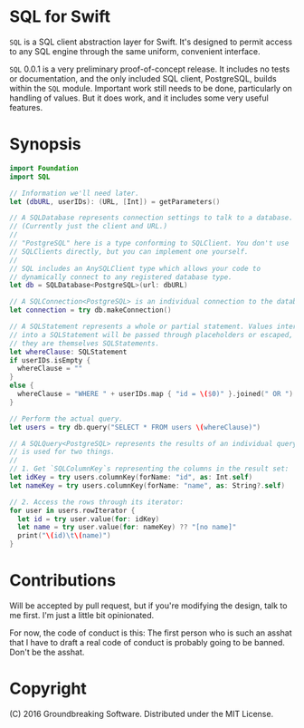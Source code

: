 # SQL for Swift

`SQL` is a SQL client abstraction layer for Swift. It's designed to permit access to any 
SQL engine through the same uniform, convenient interface.

`SQL` 0.0.1 is a very preliminary proof-of-concept release. It includes no tests or 
documentation, and the only included SQL client, PostgreSQL, builds within the `SQL` module. 
Important work still needs to be done, particularly on handling of values. But it does work, 
and it includes some very useful features.

# Synopsis

```swift
import Foundation
import SQL

// Information we'll need later.
let (dbURL, userIDs): (URL, [Int]) = getParameters()

// A SQLDatabase represents connection settings to talk to a database.
// (Currently just the client and URL.)
// 
// "PostgreSQL" here is a type conforming to SQLClient. You don't use 
// SQLClients directly, but you can implement one yourself.
// 
// SQL includes an AnySQLClient type which allows your code to 
// dynamically connect to any registered database type.
let db = SQLDatabase<PostgreSQL>(url: dbURL)

// A SQLConnection<PostgreSQL> is an individual connection to the database.
let connection = try db.makeConnection()

// A SQLStatement represents a whole or partial statement. Values interpolated 
// into a SQLStatement will be passed through placeholders or escaped, unless 
// they are themselves SQLStatements.
let whereClause: SQLStatement
if userIDs.isEmpty {
  whereClause = ""
}
else {
  whereClause = "WHERE " + userIDs.map { "id = \($0)" }.joined(" OR ")
}

// Perform the actual query.
let users = try db.query("SELECT * FROM users \(whereClause)")

// A SQLQuery<PostgreSQL> represents the results of an individual query. It 
// is used for two things.
// 
// 1. Get `SQLColumnKey`s representing the columns in the result set:
let idKey = try users.columnKey(forName: "id", as: Int.self)
let nameKey = try users.columnKey(forName: "name", as: String?.self)

// 2. Access the rows through its iterator:
for user in users.rowIterator {
  let id = try user.value(for: idKey)
  let name = try user.value(for: nameKey) ?? "[no name]"
  print("\(id)\t\(name)")
}
```

# Contributions

Will be accepted by pull request, but if you're modifying the design, talk to 
me first. I'm just a little bit opinionated.

For now, the code of conduct is this: The first person who is such an asshat that 
I have to draft a real code of conduct is probably going to be banned. Don't be the 
asshat.

# Copyright

(C) 2016 Groundbreaking Software. Distributed under the MIT License.
